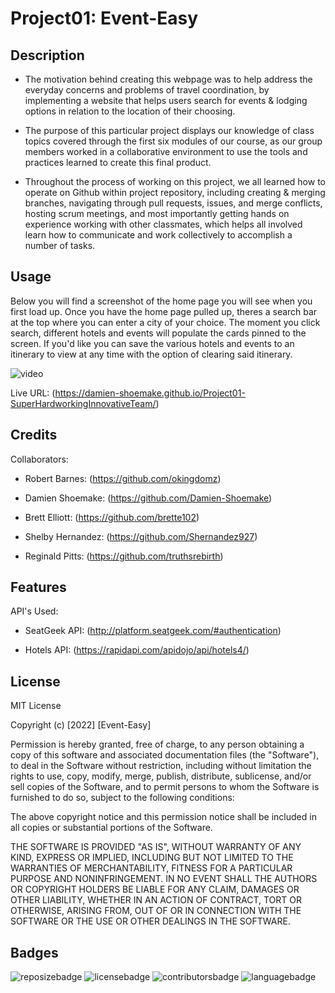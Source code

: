 # Project01: Event-Easy

## Description

- The motivation behind creating this webpage was to help address the everyday concerns and problems of travel coordination, by implementing a website that helps users search for events & lodging options in relation to the location of their choosing.

- The purpose of this particular project displays our knowledge of class topics covered through the first six modules of our course, as our group members worked in a collaborative environment to use the tools and practices learned to create this final product. 

- Throughout the process of working on this project, we all learned how to operate on Github within project repository, including creating & merging branches, navigating through pull requests, issues, and merge conflicts, hosting scrum meetings, and most importantly getting hands on experience working with other classmates, which helps all involved learn how to communicate and work collectively to accomplish a number of tasks. 


## Usage

Below you will find a screenshot of the home page you will see when you first load up. Once you have the home page pulled up, 
theres a search bar at the top where you can enter a city of your choice. The moment you click search, different hotels and 
events will populate the cards pinned to the screen. If you'd like you can save the various hotels and events to an itinerary
to view at any time with the option of clearing said itinerary.

![video](https://media.giphy.com/media/z8AvTuCI5j6Bt26tvt/giphy.gif)

Live URL: (https://damien-shoemake.github.io/Project01-SuperHardworkingInnovativeTeam/)


## Credits

Collaborators: 

- Robert Barnes: (https://github.com/okingdomz)

- Damien Shoemake: (https://github.com/Damien-Shoemake)

- Brett Elliott: (https://github.com/brette102)

- Shelby Hernandez: (https://github.com/Shernandez927)

- Reginald Pitts: (https://github.com/truthsrebirth)

## Features

API's Used:

- SeatGeek API: (http://platform.seatgeek.com/#authentication)

- Hotels API: (https://rapidapi.com/apidojo/api/hotels4/)


## License

MIT License

Copyright (c) [2022] [Event-Easy]

Permission is hereby granted, free of charge, to any person obtaining a copy
of this software and associated documentation files (the "Software"), to deal
in the Software without restriction, including without limitation the rights
to use, copy, modify, merge, publish, distribute, sublicense, and/or sell
copies of the Software, and to permit persons to whom the Software is
furnished to do so, subject to the following conditions:

The above copyright notice and this permission notice shall be included in all
copies or substantial portions of the Software.

THE SOFTWARE IS PROVIDED "AS IS", WITHOUT WARRANTY OF ANY KIND, EXPRESS OR
IMPLIED, INCLUDING BUT NOT LIMITED TO THE WARRANTIES OF MERCHANTABILITY,
FITNESS FOR A PARTICULAR PURPOSE AND NONINFRINGEMENT. IN NO EVENT SHALL THE
AUTHORS OR COPYRIGHT HOLDERS BE LIABLE FOR ANY CLAIM, DAMAGES OR OTHER
LIABILITY, WHETHER IN AN ACTION OF CONTRACT, TORT OR OTHERWISE, ARISING FROM,
OUT OF OR IN CONNECTION WITH THE SOFTWARE OR THE USE OR OTHER DEALINGS IN THE
SOFTWARE.

## Badges

![reposizebadge](https://img.shields.io/github/repo-size/Damien-Shoemake/Project01-SuperHardworkingInnovativeTeam?style=for-the-badge) ![licensebadge](https://img.shields.io/github/license/Damien-Shoemake/Project01-SuperHardworkingInnovativeTeam?style=for-the-badge) ![contributorsbadge](https://img.shields.io/github/contributors/Damien-Shoemake/Project01-SuperHardworkingInnovativeTeam?style=for-the-badge) ![languagebadge](https://img.shields.io/github/languages/count/Damien-Shoemake/Project01-SuperHardworkingInnovativeTeam?style=for-the-badge)


